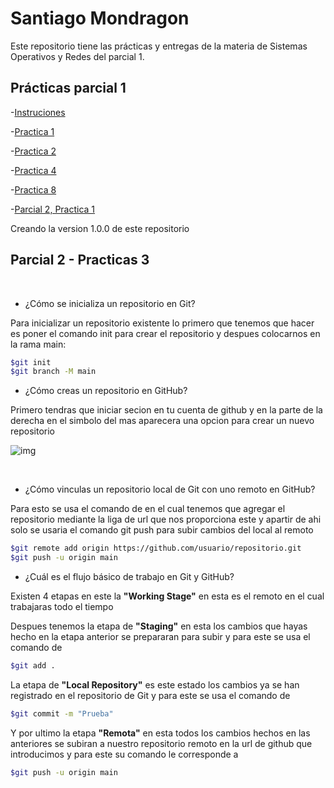 # Santiago Mondragon

Este repositorio tiene las prácticas y entregas de la materia de Sistemas Operativos y
Redes del parcial 1.

## Prácticas parcial 1

-[Instruciones](./README.md)

-[Practica 1](./Practica1.md)

-[Practica 2](./Practica2.md)

-[Practica 4](https://github.com/SantiDEV2/practica4)

-[Practica 8](./Practica8.md)

-[Parcial 2, Practica 1](https://github.com/SantiDEV2/Parcial-2-Pr-ctica-1)

Creando la version 1.0.0 de este repositorio

## Parcial 2 - Practicas 3

<br>

- ¿Cómo se inicializa un repositorio en Git?

Para inicializar un repositorio existente lo primero que tenemos que hacer es poner el comando init para crear el repositorio y despues colocarnos en la rama main:

```bash 
$git init
$git branch -M main
```

- ¿Cómo creas un repositorio en GitHub?

Primero tendras que iniciar secion en tu cuenta de github y en la parte de la derecha en el simbolo del mas aparecera una opcion para crear un nuevo repositorio

![img](https://media.discordapp.net/attachments/791128242194481153/1021798602886086776/unknown.png)

<br>

- ¿Cómo vinculas un repositorio local de Git con uno remoto en GitHub?

Para esto se usa el comando de en el cual tenemos que agregar el repositorio mediante la liga de url que nos proporciona este y apartir de ahi solo se usaria el comando git push para subir cambios del local al remoto

```bash
$git remote add origin https://github.com/usuario/repositorio.git
$git push -u origin main
```

- ¿Cuál es el flujo básico de trabajo en Git y GitHub?

Existen 4 etapas en este la **"Working Stage"** en esta es el remoto en el cual trabajaras todo el tiempo

Despues tenemos la etapa de **"Staging"** en esta los cambios que hayas hecho en la etapa anterior se prepararan para subir y para este se usa el comando de 

```bash
$git add .
```

La etapa de **"Local Repository"** es este estado los cambios ya se han registrado en el repositorio de Git y para este se usa el comando de 

```bash
$git commit -m "Prueba"
```

Y por ultimo la etapa **"Remota"** en esta todos los cambios hechos en las anteriores se subiran a nuestro repositorio remoto en la url de github que introducimos y para este su comando le corresponde a 

```bash
$git push -u origin main
```